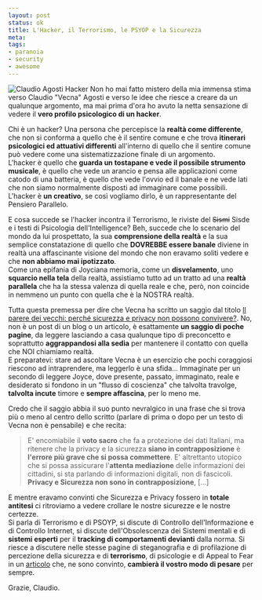 ```yaml
--- 
layout: post
status: ok
title: L'Hacker, il Terrorismo, le PSYOP e la Sicurezza
meta: 
tags: 
- paranoia
- security
- awesome
---
```

![Claudio Agosti Hacker](http://fast.mgpf.it/20070523_matrix1.jpg)
Non ho mai fatto mistero della mia immensa stima verso Claudio "Vecna" Agosti e verso le idee che riesce a creare da un qualunque argomento, ma mai prima d'ora ho avuto la netta sensazione di vedere il **vero profilo psicologico di un hacker**. 
  
Chi è un hacker? Una persona che percepisce la **realtà come differente**, che non si conforma a quello che è il sentire comune e che trova **itinerari psicologici ed attuativi differenti** all'interno di quello che il sentire comune può vedere come una sistematizzazione finale di un argomento.  
L'hacker è quello che **guarda un tostapane e vede il possibile strumento musicale**, è quello che vede un arancio e pensa alle applicazioni come catodo di una batteria, è quello che vede l'ovvio ed il banale e ne vede lati che non siamo normalmente disposti ad immaginare come possibili. L'hacker è **un creativo**, se così vogliamo dirlo, è un rappresentante del Pensiero Parallelo.  
  
E cosa succede se l'hacker incontra il Terrorismo, le riviste del <s>Sismi</s> Sisde e i testi di Psicologia dell'Intelligence? Beh, succede che lo scenario del mondo da lui prospettato, la sua **comprensione della realtà** e la sua semplice constatazione di quello che **DOVREBBE essere banale** diviene in realtà una affascinante visione del mondo che non eravamo soliti vedere e che **non abbiamo mai ipotizzato**.  
Come una epifania di Joyciana memoria, come un **disvelamento**, uno **squarcio nella tela** della realtà, assistiamo tutto ad un tratto ad una **realtà parallela** che ha la stessa valenza di quella reale e che, però, non coincide in nemmeno un punto con quella che è la NOSTRA realtà.  
  
Tutta questa premessa per dire che Vecna ha scritto un saggio dal titolo [Il parere dei vecchi: perché sicurezza e privacy non possono convivere?](http://www.delirandom.net/x/privacy_e_sicurezza.htm). No, non è un post di un blog o un articolo, è esattamente **un saggio di poche pagine**, da leggere lasciando a casa qualunque tipo di preconcetto e soprattutto **aggrappandosi alla sedia** per mantenere il contatto con quella che NOI chiamiamo realtà.  
E preparatevi: stare ad ascoltare Vecna è un esercizio che pochi coraggiosi riescono ad intraprendere, ma leggerlo è una sfida... Immaginate per un secondo di leggere Joyce, dove presente, passato, immaginato, reale e desiderato si fondono in un "flusso di coscienza" che talvolta travolge, **talvolta incute** timore e **sempre affascina**, per lo meno me.  
  
Credo che il saggio abbia il suo punto nevralgico in una frase che si trova più o meno al centro dello scritto (parlare di prima o dopo per un testo di Vecna non è pensabile) e che recita:
> E' encomiabile il **voto sacro** che fa a protezione dei dati Italiani, ma ritenere che la privacy e la sicurezza **siano in contrapposizione** è **l'errore più grave che si possa commettere**. E' altrettanto utopico che si possa assicurare l'**attenta mediazione** delle informazioni dei cittadini, si sta parlando di informazioni digitali, non di fascicoli.  
> **Privacy e Sicurezza non sono in contrapposizione**, [...]
  
E mentre eravamo convinti che Sicurezza e Privacy fossero in **totale antitesi** ci ritroviamo a vedere crollare le nostre sicurezze e le nostre certezze.  
Si parla di Terrorismo e di PSOYP, si discute di Controllo dell'Informazione e di Controllo Internet, si discute dell'Obsolescenza dei Sistemi mentali e di **sistemi esperti** per il **tracking di comportamenti devianti** dalla norma. Si riesce a discutere nelle stesse pagine di steganografia e di profilazione di percezione della sicurezza e di **terrorismo**, di psicologie e di Appeal to Fear in un [articolo](http://www.delirandom.net/x/privacy_e_sicurezza.htm) che, ne sono convinto, **cambierà il vostro modo di pesare** per sempre.  
  
Grazie, Claudio.  
  
   
